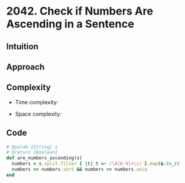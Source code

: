 # 2042. Check if Numbers Are Ascending in a Sentence

## Intuition

## Approach
<!-- Describe your approach to solving the problem. -->

## Complexity

- Time complexity:
<!-- Add your time complexity here, e.g. $$O(n)$$ -->

- Space complexity:
<!-- Add your space complexity here, e.g. $$O(n)$$ -->

## Code

```ruby
# @param {String} s
# @return {Boolean}
def are_numbers_ascending(s)
  numbers = s.split.filter { |t| t =~ /\A[0-9]+\z/ }.map(&:to_i)
  numbers == numbers.sort && numbers == numbers.uniq
end
```
